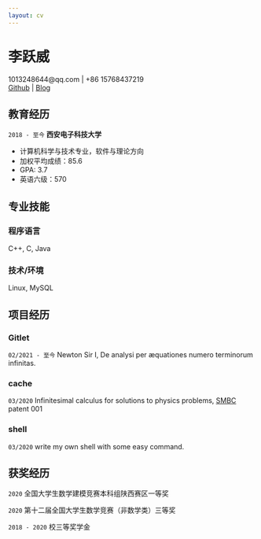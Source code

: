 ```yaml
---
layout: cv
---
```

# 李跃威

<div id="webaddress">
<a>1013248644@qq.com</a> | +86 15768437219
</div>
<div id="webaddress">
<a href="https://github.com/seineo">Github</a> | <a href="https://seineo.github.io">Blog</a>
</div>

## 教育经历

`2018 - 至今`
__西安电子科技大学__

- 计算机科学与技术专业，软件与理论方向
- 加权平均成绩：85.6 
- GPA: 3.7
- 英语六级：570

## 专业技能

### 程序语言
C++, C, Java

### 技术/环境
Linux, MySQL


## 项目经历

<!-- A list is also available [online](http://scholar.google.co.uk/citations?user=LTOTl0YAAAAJ) -->

### Gitlet

`02/2021 - 至今`
Newton Sir I, De analysi per æquationes numero terminorum infinitas. 


### cache

`03/2020`
Infinitesimal calculus for solutions to physics problems, [SMBC](http://www.techdirt.com/articles/20121011/09312820678/if-patents-had-been-around-time-newton.shtml) patent 001

### shell

`03/2020`
write my own shell with some easy command.


## 获奖经历

`2020`
全国大学生数学建模竞赛本科组陕西赛区一等奖

`2020`
第十二届全国大学生数学竞赛（非数学类）三等奖

`2018 - 2020`
校三等奖学金



<!-- ### Footer

Last updated: May 2013 -->


